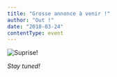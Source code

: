 ```yaml
---
title: "Grosse annonce à venir !"
author: "Out !"
date: "2018-03-24"
contentType: event
---
```


![Suprise!](/uploads/blog/2018-03-24-teaser/surprise.gif)

*Stay tuned!*

